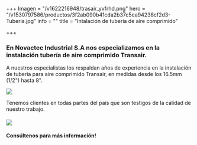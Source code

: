 +++
Imagen = "/v1622216948/trasair_yvfrhd.png"
hero = "/v1530797586/productos/3f2ab090b41cda2b37c5ea94238cf2d3-Tuberia.jpg"
info = ""
title = "Intalación de tuberia de aire comprimido"

+++
### **En Novactec Industrial S.A nos especializamos en la instalación tubería de aire comprimido Transair.**

A nuestros especialistas los respaldan años de experiencia en la instalación de tubería para aire comprimido Transair, en medidas desde los 16.5mm (1/2") hasta 8".

![](https://res.cloudinary.com/novatec/v1622217279/FSC_Transair_Aluminum_Stainless_Install_1140px_prypzy.webp)

Tenemos clientes en todas partes del país que son testigos de la calidad de nuestro trabajo.

#### **![](https://res.cloudinary.com/novatec/v1622217451/parker-transair-sistemas-tubos-avanzados-fluidos-industriales-normas-calidad-aire-470673_1mg_bem7ad.jpg)**

#### **Consúltenos para más información!**